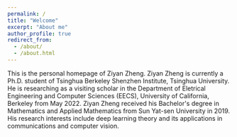 ```yaml
---
permalink: /
title: "Welcome"
excerpt: "About me"
author_profile: true
redirect_from: 
  - /about/
  - /about.html
---
```


This is the personal homepage of Ziyan Zheng.
Ziyan Zheng is currently a Ph.D. student of Tsinghua Berkeley Shenzhen Institute, Tsinghua University. He is researching as a visiting scholar in the Department of Eletrical Engineering and Computer Sciences (EECS), University of California, Berkeley from May 2022. Ziyan Zheng received his Bachelor's degree in Mathematics and Applied Mathematics from Sun Yat-sen University in 2019. His research interests include deep learning theory and its applications in communications and computer vision.
